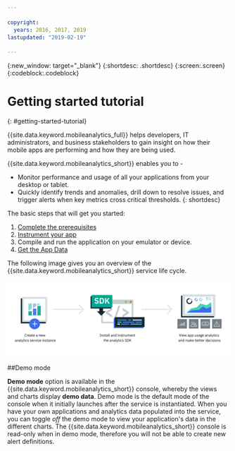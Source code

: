 ```yaml
---

copyright:
  years: 2016, 2017, 2019
lastupdated: "2019-02-19"

---
```

{:new_window: target="_blank"}
{:shortdesc: .shortdesc}
{:screen:.screen}
{:codeblock:.codeblock}

# Getting started tutorial
{: #getting-started-tutorial}

{{site.data.keyword.mobileanalytics_full}} helps developers, IT administrators, and business stakeholders to gain insight on how their mobile apps are performing and how they are being used. 

{{site.data.keyword.mobileanalytics_short}} enables you to -

* Monitor performance and usage of all your applications from your desktop or tablet. 
* Quickly identify trends and anomalies, drill down to resolve issues, and trigger alerts when key metrics cross critical thresholds. 
{: shortdesc}

The basic steps that will get you started:

1. [Complete the prerequisites](/docs/services/mobileanalytics/app-prerequisites.html)
2. [Instrument your app](/docs/services/mobileanalytics/app-instrument.html)
3. Compile and run the application on your emulator or device.
4. [Get the App Data](/docs/services/mobileanalytics/app-monitoring-metrics.html)

The following image gives you an overview of the {{site.data.keyword.mobileanalytics_short}} service life cycle.

![Analytics overview](images/process_mobile_analytics.png)

##Demo mode

**Demo mode** option is available in the {{site.data.keyword.mobileanalytics_short}} console, whereby the views and charts display **demo data**. 
Demo mode is the default mode of the console when it initially launches after the service is instantiated. When you have your own applications and analytics data populated into the service, you can toggle *off* the demo mode to view your application's data in the different charts. The {{site.data.keyword.mobileanalytics_short}} console is read-only when in demo mode, therefore you will not be able to create new alert definitions.


